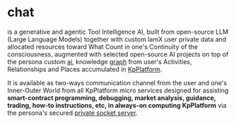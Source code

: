 # chat

is a generative and agentic Tool Intelligence AI, built from open-source LLM (Large Language Models) together with custom IamX user private data and allocated resources toward What Count in one's Continuity of the consciousness, augmented with selected open-source AI projects on top of the persona custom <a href="https://github.com/khaiphong/ai/" target="_blank">ai</a>, knowledge <a href="https://github.com/khaiphong/graph/" target="_blank">graph</a> from user's Activities, Relationships and Places accumulated in <a href="https://github.com/khaiphong/KpPlatform/" target="_blank">KpPlatform</a>. 

It is available as two-ways communication channel from the user and one's Inner-Outer World from all KpPlatform micro services designed for assisting <b>smart-contract programming, debugging, market analysis, guidance, trading, how-to instructions, etc, in always-on computing KpPlatform</b> via the persona's secured <a href="https://github.com/khaiphong/hub/" target="_blank">private socket server</a>.
